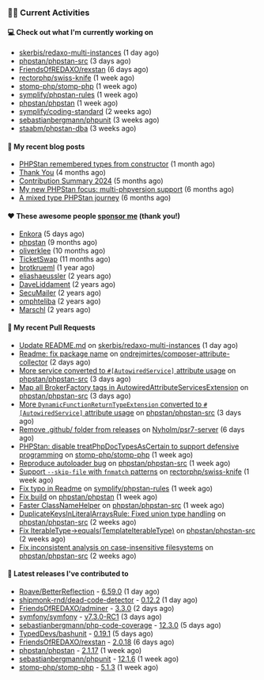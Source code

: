 ### 👨‍💻 Current Activities


#### 💻 Check out what I'm currently working on

- [skerbis/redaxo-multi-instances](https://github.com/skerbis/redaxo-multi-instances) (1 day ago)
- [phpstan/phpstan-src](https://github.com/phpstan/phpstan-src) (3 days ago)
- [FriendsOfREDAXO/rexstan](https://github.com/FriendsOfREDAXO/rexstan) (6 days ago)
- [rectorphp/swiss-knife](https://github.com/rectorphp/swiss-knife) (1 week ago)
- [stomp-php/stomp-php](https://github.com/stomp-php/stomp-php) (1 week ago)
- [symplify/phpstan-rules](https://github.com/symplify/phpstan-rules) (1 week ago)
- [phpstan/phpstan](https://github.com/phpstan/phpstan) (1 week ago)
- [symplify/coding-standard](https://github.com/symplify/coding-standard) (2 weeks ago)
- [sebastianbergmann/phpunit](https://github.com/sebastianbergmann/phpunit) (3 weeks ago)
- [staabm/phpstan-dba](https://github.com/staabm/phpstan-dba) (3 weeks ago)


#### 📜 My recent blog posts

- [PHPStan remembered types from constructor](https://staabm.github.io/2025/04/15/phpstan-remember-constructor-types.html) (1 month ago)
- [Thank You](https://staabm.github.io/2025/01/24/thank-you.html) (4 months ago)
- [Contribution Summary 2024](https://staabm.github.io/2024/12/11/contribution-summary-2024.html) (5 months ago)
- [My new PHPStan focus: multi-phpversion support](https://staabm.github.io/2024/11/28/phpstan-php-version-in-scope.html) (6 months ago)
- [A mixed type PHPStan journey](https://staabm.github.io/2024/11/26/phpstan-mixed-types.html) (6 months ago)


#### ❤️ These awesome people [sponsor me](https://github.com/sponsors/staabm) (thank you!)

- [Enkora](https://github.com/Enkora) (5 days ago)
- [phpstan](https://github.com/phpstan) (9 months ago)
- [oliverklee](https://github.com/oliverklee) (10 months ago)
- [TicketSwap](https://github.com/TicketSwap) (11 months ago)
- [brotkrueml](https://github.com/brotkrueml) (1 year ago)
- [eliashaeussler](https://github.com/eliashaeussler) (2 years ago)
- [DaveLiddament](https://github.com/DaveLiddament) (2 years ago)
- [SecuMailer](https://github.com/SecuMailer) (2 years ago)
- [omphteliba](https://github.com/omphteliba) (2 years ago)
- [Marschl](https://github.com/Marschl) (2 years ago)


#### 🔨 My recent Pull Requests

- [Update README.md](https://github.com/skerbis/redaxo-multi-instances/pull/1) on [skerbis/redaxo-multi-instances](https://github.com/skerbis/redaxo-multi-instances) (1 day ago)
- [Readme: fix package name](https://github.com/ondrejmirtes/composer-attribute-collector/pull/1) on [ondrejmirtes/composer-attribute-collector](https://github.com/ondrejmirtes/composer-attribute-collector) (2 days ago)
- [More service converted to `#[AutowiredService]` attribute usage](https://github.com/phpstan/phpstan-src/pull/4024) on [phpstan/phpstan-src](https://github.com/phpstan/phpstan-src) (3 days ago)
- [Map all BrokerFactory tags in AutowiredAttributeServicesExtension](https://github.com/phpstan/phpstan-src/pull/4021) on [phpstan/phpstan-src](https://github.com/phpstan/phpstan-src) (3 days ago)
- [More `DynamicFunctionReturnTypeExtension` converted to `#[AutowiredService]` attribute usage](https://github.com/phpstan/phpstan-src/pull/4019) on [phpstan/phpstan-src](https://github.com/phpstan/phpstan-src) (3 days ago)
- [Remove .github/ folder from releases](https://github.com/Nyholm/psr7-server/pull/61) on [Nyholm/psr7-server](https://github.com/Nyholm/psr7-server) (6 days ago)
- [PHPStan: disable treatPhpDocTypesAsCertain to support defensive programming](https://github.com/stomp-php/stomp-php/pull/185) on [stomp-php/stomp-php](https://github.com/stomp-php/stomp-php) (1 week ago)
- [Reproduce autoloader bug](https://github.com/phpstan/phpstan-src/pull/4003) on [phpstan/phpstan-src](https://github.com/phpstan/phpstan-src) (1 week ago)
- [Support `--skip-file` with `fnmatch` patterns](https://github.com/rectorphp/swiss-knife/pull/99) on [rectorphp/swiss-knife](https://github.com/rectorphp/swiss-knife) (1 week ago)
- [Fix typo in Readme](https://github.com/symplify/phpstan-rules/pull/228) on [symplify/phpstan-rules](https://github.com/symplify/phpstan-rules) (1 week ago)
- [Fix build](https://github.com/phpstan/phpstan/pull/13047) on [phpstan/phpstan](https://github.com/phpstan/phpstan) (1 week ago)
- [Faster ClassNameHelper](https://github.com/phpstan/phpstan-src/pull/3994) on [phpstan/phpstan-src](https://github.com/phpstan/phpstan-src) (1 week ago)
- [DuplicateKeysInLiteralArraysRule: Fixed union type handling](https://github.com/phpstan/phpstan-src/pull/3993) on [phpstan/phpstan-src](https://github.com/phpstan/phpstan-src) (2 weeks ago)
- [Fix IterableType-&gt;equals(TemplateIterableType)](https://github.com/phpstan/phpstan-src/pull/3991) on [phpstan/phpstan-src](https://github.com/phpstan/phpstan-src) (2 weeks ago)
- [Fix inconsistent analysis on case-insensitive filesystems](https://github.com/phpstan/phpstan-src/pull/3988) on [phpstan/phpstan-src](https://github.com/phpstan/phpstan-src) (2 weeks ago)


#### 🔭 Latest releases I've contributed to

- [Roave/BetterReflection](https://github.com/Roave/BetterReflection) - [6.59.0](https://github.com/Roave/BetterReflection/releases/tag/6.59.0) (1 day ago)
- [shipmonk-rnd/dead-code-detector](https://github.com/shipmonk-rnd/dead-code-detector) - [0.12.2](https://github.com/shipmonk-rnd/dead-code-detector/releases/tag/0.12.2) (1 day ago)
- [FriendsOfREDAXO/adminer](https://github.com/FriendsOfREDAXO/adminer) - [3.3.0](https://github.com/FriendsOfREDAXO/adminer/releases/tag/3.3.0) (2 days ago)
- [symfony/symfony](https://github.com/symfony/symfony) - [v7.3.0-RC1](https://github.com/symfony/symfony/releases/tag/v7.3.0-RC1) (3 days ago)
- [sebastianbergmann/php-code-coverage](https://github.com/sebastianbergmann/php-code-coverage) - [12.3.0](https://github.com/sebastianbergmann/php-code-coverage/releases/tag/12.3.0) (5 days ago)
- [TypedDevs/bashunit](https://github.com/TypedDevs/bashunit) - [0.19.1](https://github.com/TypedDevs/bashunit/releases/tag/0.19.1) (5 days ago)
- [FriendsOfREDAXO/rexstan](https://github.com/FriendsOfREDAXO/rexstan) - [2.0.18](https://github.com/FriendsOfREDAXO/rexstan/releases/tag/2.0.18) (6 days ago)
- [phpstan/phpstan](https://github.com/phpstan/phpstan) - [2.1.17](https://github.com/phpstan/phpstan/releases/tag/2.1.17) (1 week ago)
- [sebastianbergmann/phpunit](https://github.com/sebastianbergmann/phpunit) - [12.1.6](https://github.com/sebastianbergmann/phpunit/releases/tag/12.1.6) (1 week ago)
- [stomp-php/stomp-php](https://github.com/stomp-php/stomp-php) - [5.1.3](https://github.com/stomp-php/stomp-php/releases/tag/5.1.3) (1 week ago)
